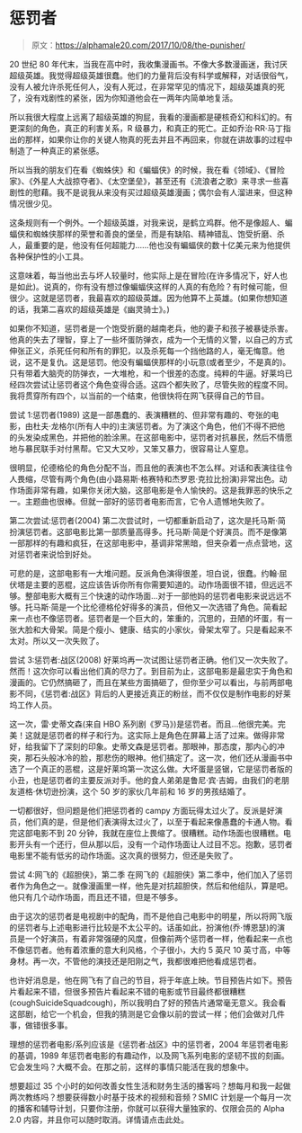 # 惩罚者

> 原文：<https://alphamale20.com/2017/10/08/the-punisher/>

20 世纪 80 年代末，当我在高中时，我收集漫画书。不像大多数漫画迷，我讨厌超级英雄。我觉得超级英雄很蠢。他们的力量背后没有科学或解释，对话很俗气，没有人被允许杀死任何人，没有人死过，在非常罕见的情况下，超级英雄真的死了，没有戏剧性的紧张，因为你知道他会在一两年内简单地复活。

所以我很大程度上远离了超级英雄的狗屁，我看的漫画都是硬核奇幻和科幻的。有更深刻的角色，真正的利害关系，R 级暴力，和真正的死亡。正如乔治·RR·马丁指出的那样，如果你让你的关键人物真的死去并且不再回来，你就在讲故事的过程中制造了一种真正的紧张感。

所以当我的朋友们在看《蜘蛛侠》和《蝙蝠侠》的时候，我在看《领域》、《冒险家》、《外星人大战掠夺者》、《太空堡垒》，甚至还有《流浪者之歌》来寻求一些喜剧性的慰藉。我不是说我从来没有买过超级英雄漫画；偶尔会有人溜进来，但这种情况很少见。

这条规则有一个例外。一个超级英雄，对我来说，是鹤立鸡群。他不是像超人、蝙蝠侠和蜘蛛侠那样的荣誉和善良的堡垒，而是有缺陷、精神错乱、饱受折磨、杀人，最重要的是，他没有任何超能力……他也没有蝙蝠侠的数十亿美元来为他提供各种保护性的小工具。

这意味着，每当他出去与坏人较量时，他实际上是在冒险(在许多情况下，好人也是如此)。说真的，你有没有想过像蝙蝠侠这样的人真的有危险？有时候可能，但很少。这就是惩罚者，我最喜欢的超级英雄。因为他算不上英雄。(如果你想知道的话，我第二喜欢的超级英雄是《幽灵骑士》。)

如果你不知道，惩罚者是一个饱受折磨的越南老兵，他的妻子和孩子被暴徒杀害。他真的失去了理智，穿上了一些坏蛋防弹衣，成为一个无情的义警，以自己的方式伸张正义，杀死任何和所有的罪犯，以及杀死每一个挡他路的人，毫无悔意。他说，这不是复仇。这是惩罚。他没有蝙蝠侠那样的小玩意(或者至少，不是真的)。只有带着大脑壳的防弹衣，一大堆枪，和一个很差的态度。纯粹的牛逼。好莱坞已经四次尝试让惩罚者这个角色变得合适。这四个都失败了，尽管失败的程度不同。我将贯穿所有四个，以当前的一个结束，他很快将在网飞获得自己的节目。

尝试 1:惩罚者(1989)
这是一部愚蠢的、表演糟糕的、但非常有趣的、夸张的电影，由杜夫·龙格尔(所有人中的)主演惩罚者。为了演这个角色，他们不得不把他的头发染成黑色，并把他的脸涂黑。在这部电影中，惩罚者对抗暴民，然后不情愿地与暴民联手对付黑帮。它又大又吵，又笨又暴力，很容易让人窒息。

很明显，伦德格伦的角色分配不当，而且他的表演也不怎么样。对话和表演往往令人畏缩，尽管有两个角色(由小路易斯·格赛特和杰罗恩·克拉比扮演)非常出色。动作场面非常有趣，如果你关闭大脑，这部电影是令人愉快的。这是我罪恶的快乐之一。主题曲也很棒。但就一部好的惩罚者电影而言，它令人遗憾地失败了。

第二次尝试:惩罚者(2004)
第二次尝试时，一切都重新启动了，这次是托马斯·简扮演惩罚者。这部电影比第一部质量高得多。托马斯·简是个好演员。而不是像第一部那样的有趣和疯狂，在这部电影中，基调非常黑暗，但夹杂着一点点营地，这对惩罚者来说恰到好处。

可悲的是，这部电影有一大堆问题。反派角色演得很差，坦白说，很蠢。约翰·屈伏塔是主要的恶棍，这应该告诉你所有你需要知道的。动作场面很不错，但远远不够。整部电影大概有三个快速的动作场面…对于一部他妈的惩罚者电影来说远远不够。托马斯·简是一个比伦德格伦好得多的演员，但他又一次选错了角色。简看起来一点也不像惩罚者。惩罚者是一个巨大的，笨重的，沉思的，丑陋的坏蛋，有一张大脸和大骨架。简是个瘦小、健康、结实的小家伙，骨架太窄了。只是看起来不太对。所以又一次失败了。

尝试 3:惩罚者:战区(2008)
好莱坞再一次试图让惩罚者正确。他们又一次失败了。然而！这次你可以看出他们真的尽力了。到目前为止，这部电影是最忠实于角色和漫画的。它仍然搞砸了，而且在某些方面搞砸了，但你至少可以看出，与前两部电影不同，《惩罚者:战区》背后的人更接近真正的粉丝，而不仅仅是制作电影的好莱坞工作人员。

这一次，雷·史蒂文森(来自 HBO 系列剧《罗马》)是惩罚者。而且…他很完美。完美！这就是惩罚者的样子和行为。这实际上是角色在屏幕上活了过来。做得非常好，给我留下了深刻的印象。史蒂文森是惩罚者。那眼神，那态度，那内心的冲突，那石头般冰冷的脸，那悲伤的眼神。他们搞定了。这一次，他们还从漫画书中选了一个真正的恶棍，这是好莱坞第一次这么做。大坏蛋是竖锯，它是惩罚者版的小丑，也是惩罚者的主要反派对手。他的食人弟弟是鲁尼·宾·吉姆，由我们的老朋友道格·休切逊扮演，这个 50 岁的家伙几年前和 16 岁的男孩结婚了。

一切都很好，但问题是他们把惩罚者的 campy 方面玩得太过火了。反派是好演员，他们真的是，但是他们表演得太过火了，以至于看起来像愚蠢的卡通人物。看完这部电影不到 20 分钟，我就在座位上畏缩了。很糟糕。动作场面也很糟糕。电影开头有一个还行，但从那以后，没有一个动作场面让人过目不忘。抱歉，惩罚者电影里不能有低劣的动作场面。这次真的很努力，但还是失败了。

尝试 4:网飞的《超胆侠》，第二季
在网飞的《超胆侠》第二季中，他们加入了惩罚者作为角色之一。就像漫画里一样，他先是对抗超胆侠，然后和他组队，算是吧。他只有几个动作场面，而且还不错，但是不够多。

由于这次的惩罚者是电视剧中的配角，而不是他自己电影中的明星，所以将网飞版的惩罚者与上述电影进行比较是不太公平的。话虽如此，扮演他(乔·博恩瑟)的演员是一个好演员，有着非常强硬的风度，但像前两个惩罚者一样，他看起来一点也不像惩罚者。他有着浓重的意大利风格，个子很小，大约 5 英尺 10 英寸高，中等身材。再一次，不管他的演技还是阳刚之气，我都很难把他看成惩罚者。

也许好消息是，他在网飞有了自己的节目，将于年底上映。节目预告片如下。预告片看起来不错，但很多预告片看起来不错的电影或节目最终都很糟糕(coughSuicideSquadcough)，所以我明白了好的预告片通常毫无意义。我会看这部剧，给它一个机会，但我的猜测是它会像以前的尝试一样；他们会做对几件事，做错很多事。

理想的惩罚者电影/系列应该是《惩罚者:战区》中的惩罚者，2004 年惩罚者电影的基调，1989 年惩罚者电影的有趣动作，以及网飞系列电影的坚韧不拔的刻画。它会发生吗？大概不会。在那之前，这样的事情只能活在我的想象中。

想要超过 35 个小时的如何改善女性生活和财务生活的播客吗？想每月和我一起做两次教练吗？想要获得数小时基于技术的视频和音频？SMIC 计划是一个每月一次的播客和辅导计划，只要你注册，你就可以获得大量独家的、仅限会员的 Alpha 2.0 内容，并且你可以随时取消。详情请点击此处。